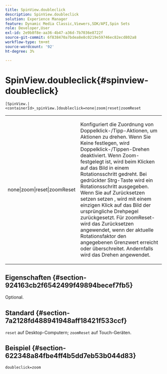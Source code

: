 ```yaml
---
title: SpinView.doubleclick
description: SpinView.doubleclick
solution: Experience Manager
feature: Dynamic Media Classic,Viewers,SDK/API,Spin Sets
role: Developer,User
exl-id: 2e9b8f8e-aa36-4b47-a36d-7b7036e8722f
source-git-commit: 6f838470a7bdea8e8c0219e59746ec82ecd802a8
workflow-type: tm+mt
source-wordcount: '92'
ht-degree: 3%

---
```


# SpinView.doubleclick{#spinview-doubleclick}

`[SpinView.|<containerId>_spinView.]doubleclick=none|zoom|reset|zoomReset`

<table id="table_E314540D347D47699C04EB80D20C0721"> 
 <tbody> 
  <tr> 
   <td colname="col1"> <p> <span class="codeph"> none|zoom|reset|zoomReset </span> </p> </td> 
   <td colname="col2"> <p> Konfiguriert die Zuordnung von Doppelklick-/Tipp-Aktionen, um Aktionen zu drehen. Wenn Sie Keine <span class="codeph"> festlegen, wird </span> Doppelklick-/Tippen-Drehen deaktiviert. Wenn <span class="codeph"> Zoom-</span> festgelegt ist, wird beim Klicken auf das Bild in einem Rotationsschritt gedreht. Bei gedrückter Strg-Taste wird ein Rotationsschritt ausgegeben. Wenn Sie auf <span class="codeph"> Zurücksetzen setzen setzen </span>, wird mit einem einzigen Klick auf das Bild der ursprüngliche Drehpegel zurückgesetzt. Für <span class="codeph"> zoomReset-</span> wird das Zurücksetzen angewendet, wenn der aktuelle Rotationsfaktor den angegebenen Grenzwert erreicht oder überschreitet. Andernfalls wird das Drehen angewendet. </p> </td> 
  </tr> 
 </tbody> 
</table>

## Eigenschaften {#section-924163cb2f6542499f49894becef7fb5}

Optional.

## Standard {#section-7a2128fd488941948aff18421f533ccf}

`reset` auf Desktop-Computern; `zoomReset` auf Touch-Geräten.

## Beispiel {#section-622348a84fbe4ff4b5dd7eb53b044d83}

`doubleclick=zoom`
